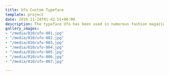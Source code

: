 ```yaml
---
title: Ufo Custom Typeface
template: project
date: 2018-11-18T01:42:51+00:00
description: The typeface Ufo has been used in numerous fashion magazines, posters and retail environments. This typeface was inspiring by the futurist movement of the early twentieth century.
gallery_images:
- "/media/010/ufo-001.jpg"
- "/media/010/ufo-002.jpg"
- "/media/010/ufo-003.jpg"
- "/media/010/ufo-004.jpg"
- "/media/010/ufo-005.jpg"
- "/media/010/ufo-006.jpg"
- "/media/010/ufo-007.jpg"

---
```

